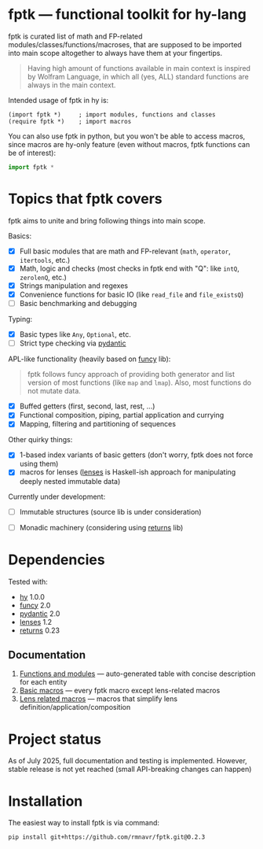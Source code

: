 
<!-- Intro ‾‾‾‾‾‾‾‾‾‾‾‾‾‾‾‾‾‾‾‾‾‾‾‾‾‾‾‾‾‾‾‾‾‾‾‾‾‾‾‾‾‾‾‾‾‾‾‾‾‾‾‾‾‾‾‾‾‾‾‾‾‾‾‾‾‾‾‾\ {{{1 -->

# **fptk** — functional toolkit for hy-lang

fptk is curated list of math and FP-related modules/classes/functions/macroses,
that are supposed to be imported into main scope altogether to always have them at your fingertips.
> Having high amount of functions available in main context is inspired by Wolfram Language,
> in which all (yes, ALL) standard functions are always in the main context.

Intended usage of fptk in hy is:
```hy
(import fptk *)     ; import modules, functions and classes
(require fptk *)    ; import macros
```

You can also use fptk in python, but you won't be able to access macros,
since macros are hy-only feature (even without macros, fptk functions can be of interest):
```python
import fptk *
```

<!-- __________________________________________________________________________/ }}}1 -->

<!-- Topics ‾‾‾‾‾‾‾‾‾‾‾‾‾‾‾‾‾‾‾‾‾‾‾‾‾‾‾‾‾‾‾‾‾‾‾‾‾‾‾‾‾‾‾‾‾‾‾‾‾‾‾‾‾‾‾‾‾‾‾‾‾‾‾‾‾‾‾\ {{{1 -->

# Topics that fptk covers

fptk aims to unite and bring following things into main scope.

Basics:
- [x] Full basic modules that are math and FP-relevant (`math`, `operator`, `itertools`, etc.)
- [x] Math, logic and checks (most checks in fptk end with "Q": like `intQ`, `zerolenQ`, etc.)
- [x] Strings manipulation and regexes
- [x] Convenience functions for basic IO (like `read_file` and `file_existsQ`)
- [ ] Basic benchmarking and debugging

Typing:
- [x] Basic types like `Any`, `Optional`, etc.
- [ ] Strict type checking via [pydantic](https://github.com/pydantic/pydantic)

APL-like functionality (heavily based on [funcy](https://github.com/Suor/funcy/) lib):
> fptk follows funcy approach of providing both generator and list version of most functions (like `map` and `lmap`).
> Also, most functions do not mutate data.
- [x] Buffed getters (first, second, last, rest, ...)
- [x] Functional composition, piping, partial application and currying
- [x] Mapping, filtering and partitioning of sequences

Other quirky things:
- [x] 1-based index variants of basic getters (don't worry, fptk does not force using them)
- [x] macros for lenses ([lenses](https://github.com/ingolemo/python-lenses) is Haskell-ish approach for manipulating deeply nested immutable data)

Currently under development:
- [ ] Immutable structures (source lib is under consideration)
- [ ] Monadic machinery (considering using [returns](https://github.com/dry-python/returns) lib)


<!-- __________________________________________________________________________/ }}}1 -->
<!-- Dependencies ‾‾‾‾‾‾‾‾‾‾‾‾‾‾‾‾‾‾‾‾‾‾‾‾‾‾‾‾‾‾‾‾‾‾‾‾‾‾‾‾‾‾‾‾‾‾‾‾‾‾‾‾‾‾‾‾‾‾‾‾‾\ {{{1 -->

# Dependencies

Tested with:
* [hy](https://github.com/hylang/hy) 1.0.0
* [funcy](https://github.com/Suor/funcy/) 2.0
* [pydantic](https://github.com/pydantic/pydantic) 2.0
* [lenses](https://github.com/ingolemo/python-lenses) 1.2 
* [returns](https://github.com/dry-python/returns) 0.23 

<!-- __________________________________________________________________________/ }}}1 -->
<!-- Documentation ‾‾‾‾‾‾‾‾‾‾‾‾‾‾‾‾‾‾‾‾‾‾‾‾‾‾‾‾‾‾‾‾‾‾‾‾‾‾‾‾‾‾‾‾‾‾‾‾‾‾‾‾‾‾‾‾‾‾‾‾\ {{{1 -->

## Documentation

1. [Functions and modules](https://github.com/rmnavr/fptk/blob/main/docs/functions.md) — auto-generated table with concise description for each entity
2. [Basic macros](https://github.com/rmnavr/fptk/blob/main/docs/macros.md) — every fptk macro except lens-related macros
3. [Lens related macros](https://github.com/rmnavr/fptk/blob/main/docs/lens.md) — macros that simplify lens definition/application/composition

<!-- __________________________________________________________________________/ }}}1 -->
<!-- Project status ‾‾‾‾‾‾‾‾‾‾‾‾‾‾‾‾‾‾‾‾‾‾‾‾‾‾‾‾‾‾‾‾‾‾‾‾‾‾‾‾‾‾‾‾‾‾‾‾‾‾‾‾‾‾‾‾‾‾‾\ {{{1 -->

# Project status

As of July 2025, full documentation and testing is implemented.
However, stable release is not yet reached (small API-breaking changes can happen)

<!-- __________________________________________________________________________/ }}}1 -->
<!-- Installation ‾‾‾‾‾‾‾‾‾‾‾‾‾‾‾‾‾‾‾‾‾‾‾‾‾‾‾‾‾‾‾‾‾‾‾‾‾‾‾‾‾‾‾‾‾‾‾‾‾‾‾‾‾‾‾‾‾‾‾‾‾\ {{{1 -->

# Installation

The easiest way to install fptk is via command:
```
pip install git+https://github.com/rmnavr/fptk.git@0.2.3
```

<!-- __________________________________________________________________________/ }}}1 -->


